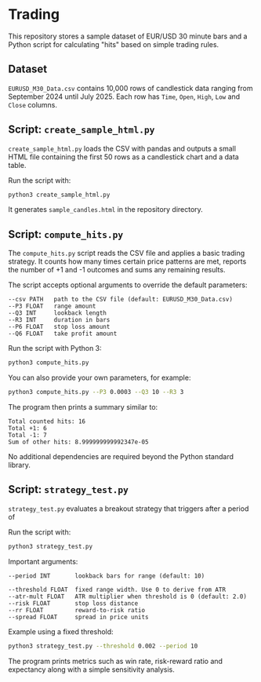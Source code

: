 # Trading

This repository stores a sample dataset of EUR/USD 30 minute bars and a Python
script for calculating "hits" based on simple trading rules.

## Dataset

`EURUSD_M30_Data.csv` contains 10,000 rows of candlestick data ranging from
September 2024 until July 2025. Each row has `Time`, `Open`, `High`, `Low` and
`Close` columns.

## Script: `create_sample_html.py`

`create_sample_html.py` loads the CSV with pandas and outputs a small HTML
file containing the first 50 rows as a candlestick chart and a data table.

Run the script with:

```bash
python3 create_sample_html.py
```

It generates `sample_candles.html` in the repository directory.

## Script: `compute_hits.py`

The `compute_hits.py` script reads the CSV file and applies a basic trading
strategy. It counts how many times certain price patterns are met, reports the
number of +1 and -1 outcomes and sums any remaining results.

The script accepts optional arguments to override the default parameters:

```
--csv PATH   path to the CSV file (default: EURUSD_M30_Data.csv)
--P3 FLOAT   range amount
--Q3 INT     lookback length
--R3 INT     duration in bars
--P6 FLOAT   stop loss amount
--Q6 FLOAT   take profit amount
```

Run the script with Python 3:

```bash
python3 compute_hits.py
```

You can also provide your own parameters, for example:

```bash
python3 compute_hits.py --P3 0.0003 --Q3 10 --R3 3
```

The program then prints a summary similar to:

```
Total counted hits: 16
Total +1: 6
Total -1: 7
Sum of other hits: 8.999999999992347e-05
```

No additional dependencies are required beyond the Python standard library.

## Script: `strategy_test.py`

`strategy_test.py` evaluates a breakout strategy that triggers after a period of


Run the script with:

```bash
python3 strategy_test.py
```

Important arguments:

```
--period INT       lookback bars for range (default: 10)

--threshold FLOAT  fixed range width. Use 0 to derive from ATR
--atr-mult FLOAT   ATR multiplier when threshold is 0 (default: 2.0)
--risk FLOAT       stop loss distance
--rr FLOAT         reward-to-risk ratio
--spread FLOAT     spread in price units
```

Example using a fixed threshold:

```bash
python3 strategy_test.py --threshold 0.002 --period 10
```

The program prints metrics such as win rate, risk-reward ratio and expectancy
along with a simple sensitivity analysis.
